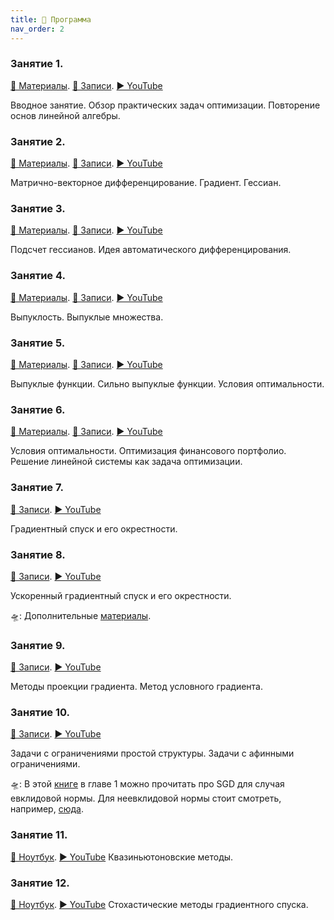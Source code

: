 ```yaml
---
title: 🚀 Программа
nav_order: 2
---
```


### Занятие 1.
[📄 Материалы](/presentations/1.pdf). [📝 Записи](/notes/1.pdf). [▶️ YouTube](https://youtu.be/PA-EpxsI30E) 

Вводное занятие. Обзор практических задач оптимизации. Повторение основ линейной алгебры.

### Занятие 2.
[📄 Материалы](/presentations/2.pdf). [📝 Записи](/notes/2.pdf). [▶️ YouTube](https://youtu.be/K0bPcj5468Q) 

Матрично-векторное дифференцирование. Градиент. Гессиан.

### Занятие 3.
[📄 Материалы](/presentations/3.pdf). [📝 Записи](/notes/3.pdf). [▶️ YouTube](https://youtu.be/4iSTtr9U6zs) 

Подсчет гессианов. Идея автоматического дифференцирования.

### Занятие 4.
[📄 Материалы](/presentations/4.pdf). [📝 Записи](/notes/4.pdf). [▶️ YouTube](https://youtu.be/wldAS7visAI) 

Выпуклость. Выпуклые множества.

### Занятие 5.
[📄 Материалы](/presentations/5.pdf). [📝 Записи](/notes/5.pdf). [▶️ YouTube](https://youtu.be/igK--QhRdrE) 

Выпуклые функции. Сильно выпуклые функции. Условия оптимальности. 

### Занятие 6.
[📄 Материалы](/presentations/6.pdf). [📝 Записи](/notes/6.pdf). [▶️ YouTube](https://youtu.be/lqz5Au01jWs) 

Условия оптимальности. Оптимизация финансового портфолио. Решение линейной системы как задача оптимизации.

### Занятие 7.
[📝 Записи](/notes/7.pdf). [▶️ YouTube](https://youtu.be/k4mBbJM-Vbo) 

Градиентный спуск и его окрестности.

### Занятие 8.
[📝 Записи](/notes/8.pdf). [▶️ YouTube](https://youtu.be/pZrTJk_QqNE) 

Ускоренный градиентный спуск и его окрестности. 

🛸: Дополнительные [материалы](https://opt.mipt.ru/Материалы_прошлых_лет/Методы_оптимизации._2021/).

### Занятие 9.
[📝 Записи](/notes/9.pdf). [▶️ YouTube](https://youtu.be/MJMaNpBIGcU) 

Методы проекции градиента. Метод условного градиента.

### Занятие 10.
[📝 Записи](/notes/10.pdf). [▶️ YouTube](https://youtu.be/UQIE-GSpj6M) 

Задачи с ограничениями простой структуры. Задачи с афинными ограничениями. 

🛸: В этой [книге](/files/2021_Book_Stochastic_Optimization.pdf) в главе 1 можно прочитать про SGD для случая евклидовой нормы. Для неевклидовой нормы стоит смотреть, например, [сюда](https://web.stanford.edu/~jduchi/PCMIConvex/Duchi16.pdf).

### Занятие 11.
[🤖 Ноутбук](https://colab.research.google.com/drive/1er9wIAwrM_VVvVanBlj3utUDouI6EdD-?usp=sharing). [▶️ YouTube](https://youtu.be/Lj3Brfp2jV0) 
Квазиньютоновские методы.

### Занятие 12.
[🤖 Ноутбук](https://colab.research.google.com/drive/1cb55P5ITAHT70GC5yQgUjnRyXslyaxgg?usp=sharing). [▶️ YouTube](https://youtu.be/5QEKAp3Ix9A) 
Стохастические методы градиентного спуска.